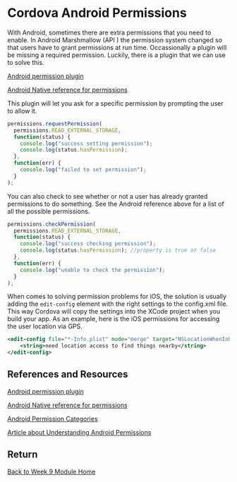 # Cordova Android Permissions

With Android, sometimes there are extra permissions that you need to enable. In Android Marshmallow (API ) the permission system changed so that users have to grant permissions at run time. Occassionally a plugin will be missing a required permission. Luckily, there is a plugin that we can use to solve this.

[Android permission plugin](https://www.npmjs.com/package/cordova-plugin-android-permissions)

[Android Native reference for permissions](https://developer.android.com/reference/android/Manifest.permission.html)

This plugin will let you ask for a specific permission by prompting the user to allow it.

```js
permissions.requestPermission(
  permissions.READ_EXTERNAL_STORAGE,
  function(status) {
    console.log("success setting permission");
    console.log(status.hasPermission);
  },
  function(err) {
    console.log("failed to set permission");
  }
);
```

You can also check to see whether or not a user has already granted permissions to do something. See the Android reference above for a list of all the possible permissions.

```js
permissions.checkPermission(
  permissions.READ_EXTERNAL_STORAGE,
  function(status) {
    console.log("success checking permission");
    console.log(status.hasPermission); //property is true or false
  },
  function(err) {
    console.log("unable to check the permission");
  }
);
```

When comes to solving permission problems for iOS, the solution is usually adding the `edit-config` element with the right settings to the config.xml file. This way Cordova will copy the settings into the XCode project when you build your app. As an example, here is the iOS permissions for accessing the user location via GPS.

```xml
<edit-config file="*-Info.plist" mode="merge" target="NSLocationWhenInUseUsageDescription">
    <string>need location access to find things nearby</string>
</edit-config>
```

<YouTube
  title="Android Permissions on Cordova"
  url="https://www.youtube.com/embed/W47ZJ1vgqqI"
/>

## References and Resources

[Android permission plugin](https://www.npmjs.com/package/cordova-plugin-android-permissions)

[Android Native reference for permissions](https://developer.android.com/reference/android/Manifest.permission.html)

[Android Permission Categories](https://developer.android.com/guide/topics/permissions/overview#normal-dangerous)

[Article about Understanding Android Permissions](https://blog.avast.com/managing-android-app-permissions)

## Return

[Back to Week 9 Module Home](./README.md)
